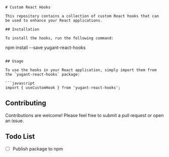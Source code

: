 ```
# Custom React Hooks

This repository contains a collection of custom React hooks that can be used to enhance your React applications.

## Installation

To install the hooks, run the following command:

```

npm install --save yugant-react-hooks

````

## Usage

To use the hooks in your React application, simply import them from the `yugant-react-hooks` package:

```javascript
import { useCustomHook } from 'yugant-react-hooks';
````

## Contributing

Contributions are welcome! Please feel free to submit a pull request or open an issue.

## Todo List

- [ ] Publish package to npm

```

```
